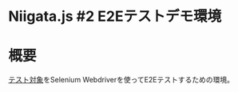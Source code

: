 Niigata.js #2 E2Eテストデモ環境
=====

# 概要

[テスト対象](https://ushiboy.github.io/niigata.js-v2/index.html)をSelenium Webdriverを使ってE2Eテストするための環境。
